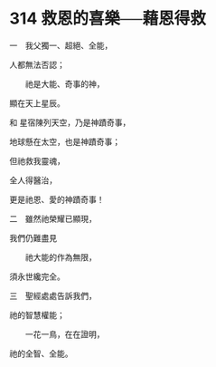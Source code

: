 # 314 救恩的喜樂──藉恩得救

一　我父獨一、超絕、全能，

人都無法否認；

　　祂是大能、奇事的神，

顯在天上星辰。

和 星宿陳列天空，乃是神蹟奇事，

地球懸在太空，也是神蹟奇事；

但祂救我靈魂，

全人得醫治，

更是祂恩、愛的神蹟奇事！

二　雖然祂榮耀已顯現，

我們仍難盡見

　　祂大能的作為無限，

須永世纔完全。

三　聖經處處告訴我們，

祂的智慧權能；

　　一花一鳥，在在證明，

祂的全智、全能。

